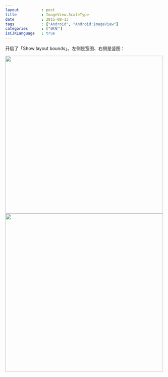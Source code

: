 ```yaml
---
layout          : post
title           : ImageView.ScaleType 
date            : 2015-08-13
tags            : ["Android", "Android:ImageView"]
categories      : ["研发"]
isCJKLanguage   : true
---
```


开启了「Show layout bounds」。左侧是宽图、右侧是竖图：

<img src="/images/2015-08-13/scaleTypeHorizontal.png"  width="500"/>
<img src="/images/2015-08-13/scaleTypeVertical.png"  width="500"/>

